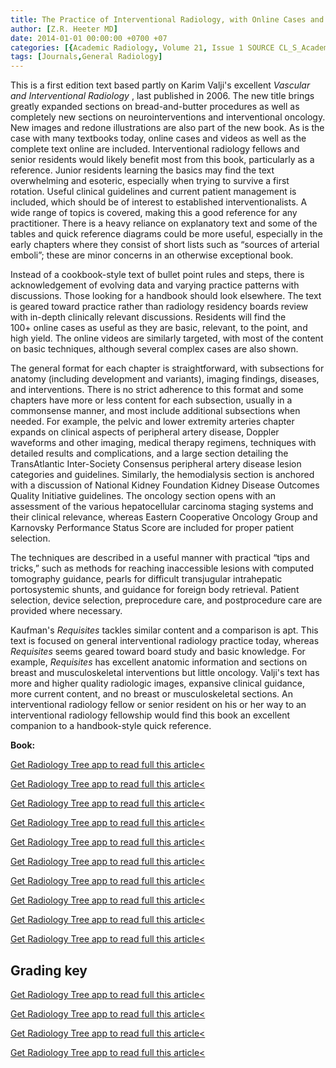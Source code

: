 ```yaml
---
title: The Practice of Interventional Radiology, with Online Cases and Video
author: [Z.R. Heeter MD]
date: 2014-01-01 00:00:00 +0700 +07
categories: [{Academic Radiology, Volume 21, Issue 1 SOURCE CL_S_AcademicRadiologyVolume21Issue1 1}]
tags: [Journals,General Radiology]
---
```

This is a first edition text based partly on Karim Valji's excellent _Vascular and Interventional Radiology_ , last published in 2006. The new title brings greatly expanded sections on bread-and-butter procedures as well as completely new sections on neurointerventions and interventional oncology. New images and redone illustrations are also part of the new book. As is the case with many textbooks today, online cases and videos as well as the complete text online are included. Interventional radiology fellows and senior residents would likely benefit most from this book, particularly as a reference. Junior residents learning the basics may find the text overwhelming and esoteric, especially when trying to survive a first rotation. Useful clinical guidelines and current patient management is included, which should be of interest to established interventionalists. A wide range of topics is covered, making this a good reference for any practitioner. There is a heavy reliance on explanatory text and some of the tables and quick reference diagrams could be more useful, especially in the early chapters where they consist of short lists such as “sources of arterial emboli”; these are minor concerns in an otherwise exceptional book.

Instead of a cookbook-style text of bullet point rules and steps, there is acknowledgement of evolving data and varying practice patterns with discussions. Those looking for a handbook should look elsewhere. The text is geared toward practice rather than radiology residency boards review with in-depth clinically relevant discussions. Residents will find the 100+ online cases as useful as they are basic, relevant, to the point, and high yield. The online videos are similarly targeted, with most of the content on basic techniques, although several complex cases are also shown.

The general format for each chapter is straightforward, with subsections for anatomy (including development and variants), imaging findings, diseases, and interventions. There is no strict adherence to this format and some chapters have more or less content for each subsection, usually in a commonsense manner, and most include additional subsections when needed. For example, the pelvic and lower extremity arteries chapter expands on clinical aspects of peripheral artery disease, Doppler waveforms and other imaging, medical therapy regimens, techniques with detailed results and complications, and a large section detailing the TransAtlantic Inter-Society Consensus peripheral artery disease lesion categories and guidelines. Similarly, the hemodialysis section is anchored with a discussion of National Kidney Foundation Kidney Disease Outcomes Quality Initiative guidelines. The oncology section opens with an assessment of the various hepatocellular carcinoma staging systems and their clinical relevance, whereas Eastern Cooperative Oncology Group and Karnovsky Performance Status Score are included for proper patient selection.

The techniques are described in a useful manner with practical “tips and tricks,” such as methods for reaching inaccessible lesions with computed tomography guidance, pearls for difficult transjugular intrahepatic portosystemic shunts, and guidance for foreign body retrieval. Patient selection, device selection, preprocedure care, and postprocedure care are provided where necessary.

Kaufman's _Requisites_ tackles similar content and a comparison is apt. This text is focused on general interventional radiology practice today, whereas _Requisites_ seems geared toward board study and basic knowledge. For example, _Requisites_ has excellent anatomic information and sections on breast and musculoskeletal interventions but little oncology. Valji's text has more and higher quality radiologic images, expansive clinical guidance, more current content, and no breast or musculoskeletal sections. An interventional radiology fellow or senior resident on his or her way to an interventional radiology fellowship would find this book an excellent companion to a handbook-style quick reference.

**Book:**

[Get Radiology Tree app to read full this article<](https://clinicalpub.com/app)

[Get Radiology Tree app to read full this article<](https://clinicalpub.com/app)

[Get Radiology Tree app to read full this article<](https://clinicalpub.com/app)

[Get Radiology Tree app to read full this article<](https://clinicalpub.com/app)

[Get Radiology Tree app to read full this article<](https://clinicalpub.com/app)

[Get Radiology Tree app to read full this article<](https://clinicalpub.com/app)

[Get Radiology Tree app to read full this article<](https://clinicalpub.com/app)

[Get Radiology Tree app to read full this article<](https://clinicalpub.com/app)

[Get Radiology Tree app to read full this article<](https://clinicalpub.com/app)

[Get Radiology Tree app to read full this article<](https://clinicalpub.com/app)

## Grading key

[Get Radiology Tree app to read full this article<](https://clinicalpub.com/app)

[Get Radiology Tree app to read full this article<](https://clinicalpub.com/app)

[Get Radiology Tree app to read full this article<](https://clinicalpub.com/app)

[Get Radiology Tree app to read full this article<](https://clinicalpub.com/app)